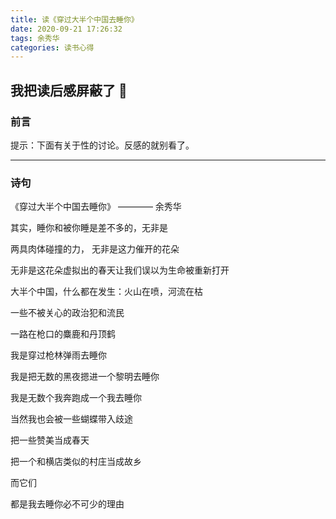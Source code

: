 ```yaml
---
title: 读《穿过大半个中国去睡你》
date: 2020-09-21 17:26:32
tags: 余秀华
categories: 读书心得
---
```


## 我把读后感屏蔽了 🔞

### 前言

提示：下面有关于性的讨论。反感的就别看了。

---

<!-- 今天偶然读到了这首诗， 一首在 2015 年火起来的饱受争议的诗。
不记得我之前有没有读过，不过
2015 年那时候在读海子，仓央嘉错，纳兰容若，这首不是我的菜
恐怕读过我也没印象 😂
今天读过能够 get 到了
有觉得震撼，在了解到作者背景后更是感慨万千。 -->

### 诗句

《穿过大半个中国去睡你》 ———— 余秀华

其实，睡你和被你睡是差不多的，无非是

两具肉体碰撞的力， 无非是这力催开的花朵

无非是这花朵虚拟出的春天让我们误以为生命被重新打开

大半个中国，什么都在发生：火山在喷，河流在枯

一些不被关心的政治犯和流民

一路在枪口的麋鹿和丹顶鹤

我是穿过枪林弹雨去睡你

我是把无数的黑夜摁进一个黎明去睡你

我是无数个我奔跑成一个我去睡你

当然我也会被一些蝴蝶带入歧途

把一些赞美当成春天

把一个和横店类似的村庄当成故乡

而它们

都是我去睡你必不可少的理由

<!-- ### 对诗的感受

以我现在的阅历和人生观，领悟了三层感受。
抛开诗人的经历，过往，人设。只谈作品本身给我的感受。

#### 一 肉欲

第一句就抓住我了
第二句就震撼到我了
睡你和被你睡是差不多的，因为我们都是愿意的，都是享受这场性爱的
不是 I fuck you
而是 We have sex
两具肉体碰撞的力
这句话，这几个字激起了太多感官感受
是
两具身体碰撞的声音
柔软细腻的肌肤
紧实有弹性的大腿
褶皱潮湿的床单
掉落在地上的枕头

整首诗用的文字的直观感受都很直白
对比一下

> 我是天空里的一片云，偶尔投影在你的波心 —— 徐志摩

> 你见，或者不见我，我就在那里，不悲不喜。 —— 扎西拉姆·多多

> 我如果爱你，绝不像攀援的凌霄花，借你的高枝炫耀自己; ——— 舒婷

别人写爱情都很委婉唯美，作者就很直接，就是睡你，就是有力，简单粗暴，爱咋咋地
如此粗砺的文字却直击灵魂，刺激每个人的生理欲望。

非常强烈的性欲
其他人
或者是自己都无法满足这欲望
就是要你
就是要睡你
要你用力催开我的花朵
要你在生命大和谐中打开我生命的春天
即使跋山涉水，路上误入迷途
也一定要睡你

#### 二 情绪起伏

经历过很多，所以才会有连续几个“无非是”
看到这个世界的糟糕
对自然环境变化的无奈
对人与人关系冷漠的悲悯
对人向动物发起杀戮的愤怒与心痛
也隐约描述了自己的经历
捱过难熬的日日夜夜
也在感情路上的摸爬滚打后
意识到曾经的错误后
终于认识了你
感觉就像黎明的曙光
是我渴求的爱情所散发的光芒
我愿意穿过枪林弹雨
我愿意为之付出一切
同时也不后悔过去的一切
正是过去每一天的我
正是经历过无数事情的我
才让我变成现在的我
我带着我的一切向你奔跑
不远万里
要去睡你
要去爱你

#### 三 生命力

这首诗体现出的生命力实在是太强大了
表面上是追求满足性欲和性爱
实际上是生存价值和生活的追求
不管是现实的枪林弹雨让我千疮百孔
还是感情虐我千百遍让我遍体鳞伤
无论如何，都要很好的活着，有所追求的活着

### 对诗人经历的感受

诗人余秀华她天生脑瘫，行动不便，口齿不清。高中文凭，被现实压迫接受了没有爱情的婚姻。
她也想拥有爱情啊
可是注定她这一生也不会拥有
她唯一能做的就是
摆脱那段恶心的婚姻。
总比在压迫压抑中度过一生要好得多。
生活总是如此艰难，我们都要加油啊... -->
